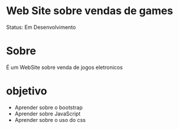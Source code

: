 # Web Site sobre vendas de games

Status: Em Desenvolvimento

# Sobre

É um WebSite sobre venda de jogos eletronicos

# objetivo 

+ Aprender sobre o bootstrap 
+ Aprender sobre JavaScript
+ Aprender sobre o uso do css